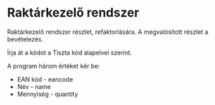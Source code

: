 # Raktárkezelő rendszer

Raktárkezelő rendszer részlet, refaktorlására.
A megvalósított részlet a bevételezés.

Írja át a kódot a Tiszta kód alapelvei szerint.

A program három értéket kér be:

* EAN kód - eancode
* Név - name
* Mennyiség - quantity
